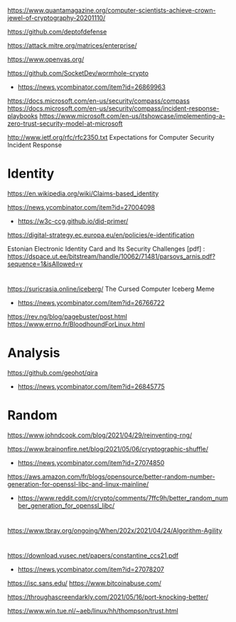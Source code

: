 https://www.quantamagazine.org/computer-scientists-achieve-crown-jewel-of-cryptography-20201110/

https://github.com/deptofdefense

https://attack.mitre.org/matrices/enterprise/

https://www.openvas.org/

https://github.com/SocketDev/wormhole-crypto
* https://news.ycombinator.com/item?id=26869963

https://docs.microsoft.com/en-us/security/compass/compass
https://docs.microsoft.com/en-us/security/compass/incident-response-playbooks
https://www.microsoft.com/en-us/itshowcase/implementing-a-zero-trust-security-model-at-microsoft

http://www.ietf.org/rfc/rfc2350.txt  Expectations for Computer Security Incident Response

# Identity
https://en.wikipedia.org/wiki/Claims-based_identity

https://news.ycombinator.com/item?id=27004098
* https://w3c-ccg.github.io/did-primer/

https://digital-strategy.ec.europa.eu/en/policies/e-identification

Estonian Electronic Identity Card and Its Security Challenges [pdf] :
https://dspace.ut.ee/bitstream/handle/10062/71481/parsovs_arnis.pdf?sequence=1&isAllowed=y

#
https://suricrasia.online/iceberg/ The Cursed Computer Iceberg Meme
* https://news.ycombinator.com/item?id=26766722

https://rev.ng/blog/pagebuster/post.html
https://www.errno.fr/BloodhoundForLinux.html

# Analysis
https://github.com/geohot/qira
* https://news.ycombinator.com/item?id=26845775


# Random
https://www.johndcook.com/blog/2021/04/29/reinventing-rng/

https://www.brainonfire.net/blog/2021/05/06/cryptographic-shuffle/
* https://news.ycombinator.com/item?id=27074850

https://aws.amazon.com/fr/blogs/opensource/better-random-number-generation-for-openssl-libc-and-linux-mainline/
* https://www.reddit.com/r/crypto/comments/7ffc9h/better_random_number_generation_for_openssl_libc/


#
https://www.tbray.org/ongoing/When/202x/2021/04/24/Algorithm-Agility


#
https://download.vusec.net/papers/constantine_ccs21.pdf
* https://news.ycombinator.com/item?id=27078207

https://isc.sans.edu/
https://www.bitcoinabuse.com/

https://throughascreendarkly.com/2021/05/16/port-knocking-better/

https://www.win.tue.nl/~aeb/linux/hh/thompson/trust.html



